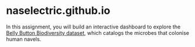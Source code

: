 # naselectric.github.io

In this assignment, you will build an interactive dashboard to explore the
[Belly Button Biodiversity dataset](http://robdunnlab.com/projects/belly-button-biodiversity/), 
which catalogs the microbes that colonise human navels.
